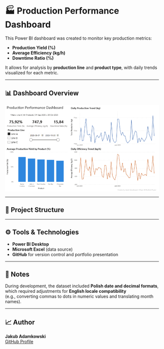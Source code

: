 # 🏭 Production Performance Dashboard

This Power BI dashboard was created to monitor key production metrics:
- **Production Yield (%)**
- **Average Efficiency (kg/h)**
- **Downtime Ratio (%)**

It allows for analysis by **production line** and **product type**, with daily trends visualized for each metric.

---

## 📊 Dashboard Overview
![Dashboard Preview](screenshots/dashboard_full.png)

---

## 📂 Project Structure

---

## ⚙️ Tools & Technologies
- **Power BI Desktop**
- **Microsoft Excel** (data source)
- **GitHub** for version control and portfolio presentation

---

## 🧠 Notes
During development, the dataset included **Polish date and decimal formats**,  
which required adjustments for **English locale compatibility**  
(e.g., converting commas to dots in numeric values and translating month names).

---

## 📈 Author
**Jakub Adamkowski**  
[GitHub Profile](https://github.com/adamkowskikuba-cloud)
